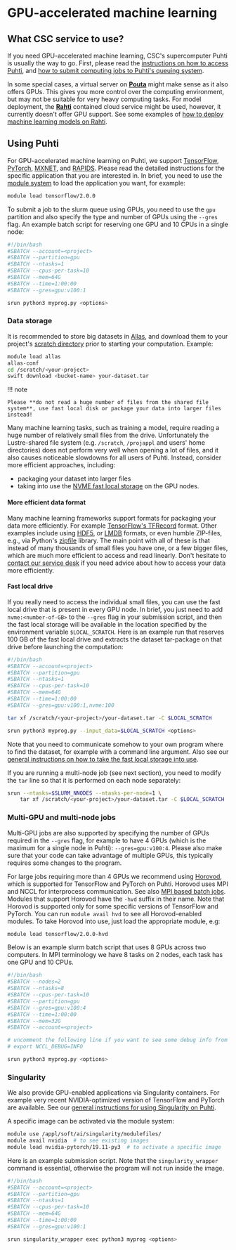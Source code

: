 # GPU-accelerated machine learning

## What CSC service to use?

If you need GPU-accelerated machine learning, CSC's supercomputer Puhti is usually the way to go.  First, please read the [instructions on how to access Puhti](../../computing/overview.md), and [how to submit computing jobs to Puhti's queuing system](../../computing/running/getting-started.md).

In some special cases, a virtual server on [**Pouta**](../../cloud/pouta/index.md) might make sense as it also offers GPUs.  This gives you more control over the computing environment, but may not be suitable for very heavy computing tasks.  For model deployment, the [**Rahti**](../../cloud/rahti/index.md) contained cloud service might be used, however, it currently doesn't offer GPU support. See some examples of [how to deploy machine learning models on Rahti](https://github.com/CSCfi/rahti-ml-examples).

## Using Puhti

For GPU-accelerated machine learning on Puhti, we support [TensorFlow](../../apps/tensorflow.md), [PyTorch](../../apps/pytorch.md), [MXNET](../../apps/mxnet.md), and [RAPIDS](../../apps/rapids.md).  Please read the detailed instructions for the specific application that you are interested in.  In brief, you need to use the [module system](../../computing/modules.md) to load the application you want, for example:

```bash
module load tensorflow/2.0.0
```

To submit a job to the slurm queue using GPUs, you need to use the `gpu` partition and also specify the type and number of GPUs using the `--gres` flag. An example batch script for reserving one GPU and 10 CPUs in a single node:

```bash
#!/bin/bash
#SBATCH --account=<project>
#SBATCH --partition=gpu
#SBATCH --ntasks=1
#SBATCH --cpus-per-task=10
#SBATCH --mem=64G
#SBATCH --time=1:00:00
#SBATCH --gres=gpu:v100:1

srun python3 myprog.py <options>
```

### Data storage

It is recommended to store big datasets in [Allas](../../data/Allas/index.md), and download them to your project's [scratch directory](../../computing/disk.md) prior to starting your computation.  Example:

```bash
module load allas
allas-conf
cd /scratch/<your-project>
swift download <bucket-name> your-dataset.tar
```

!!! note

    Please **do not read a huge number of files from the shared file system**, use fast local disk or package your data into larger files instead!


Many machine learning tasks, such as training a model, require reading a huge number of relatively small files from the drive.  Unfortunately the Lustre-shared file system (e.g. `/scratch`, `/projappl` and users' home directories) does not perform very well when opening a lot of files, and it also causes noticeable slowdowns for all users of Puhti.  Instead, consider more efficient approaches, including:

- packaging your dataset into larger files 
- taking into use the [NVME fast local storage](../../computing/running/creating-job-scripts.md#local-storage) on the GPU nodes.

#### More efficient data format

Many machine learning frameworks support formats for packaging your data more efficiently.  For example [TensorFlow's TFRecord](https://www.tensorflow.org/tutorials/load_data/tfrecord) format.  Other examples include using [HDF5](https://towardsdatascience.com/hdf5-datasets-for-pytorch-631ff1d750f5), or [LMDB](http://deepdish.io/2015/04/28/creating-lmdb-in-python/) formats, or even humble ZIP-files, e.g., via Python's [zipfile](https://docs.python.org/3/library/zipfile.html) library.  The main point with all of these is that instead of many thousands of small files you have one, or a few bigger files, which are much more efficient to access and read linearly.  Don't hesitate to [contact our service desk](https://www.csc.fi/contact-info) if you need advice about how to access your data more efficiently.


#### Fast local drive

If you really need to access the individual small files, you can use the fast local drive that is present in every GPU node.  In brief, you just need to add `nvme:<number-of-GB>` to the `--gres` flag in your submission script, and then the fast local storage will be available in the location specified by the environment variable `$LOCAL_SCRATCH`.  Here is an example run that reserves 100 GB of the fast local drive and extracts the dataset tar-package on that drive before launching the computation:

```bash
#!/bin/bash
#SBATCH --account=<project>
#SBATCH --partition=gpu
#SBATCH --ntasks=1
#SBATCH --cpus-per-task=10
#SBATCH --mem=64G
#SBATCH --time=1:00:00
#SBATCH --gres=gpu:v100:1,nvme:100

tar xf /scratch/<your-project>/your-dataset.tar -C $LOCAL_SCRATCH

srun python3 myprog.py --input_data=$LOCAL_SCRATCH <options>
```

Note that you need to communicate somehow to your own program where to find the dataset, for example with a command line argument.  Also see our [general instructions on how to take the fast local storage into use](../../computing/running/creating-job-scripts.md#local-storage).

If you are running a multi-node job (see next section), you need to modify the `tar` line so that it is performed on each node separately:

```bash
srun --ntasks=$SLURM_NNODES --ntasks-per-node=1 \
    tar xf /scratch/<your-project>/your-dataset.tar -C $LOCAL_SCRATCH
```


### Multi-GPU and multi-node jobs

Multi-GPU jobs are also supported by specifying the number of GPUs required in the `--gres` flag, for example to have 4 GPUs (which is the maximum for a single node in Puhti): `--gres=gpu:v100:4`.  Please also make sure that your code can take advantage of multiple GPUs, this typically requires some changes to the program.

For large jobs requiring more than 4 GPUs we recommend using [Horovod](https://github.com/horovod/horovod), which is supported for TensorFlow and PyTorch on Puhti.  Horovod uses MPI and NCCL for interprocess communication. See also [MPI based batch jobs](../../computing/running/creating-job-scripts.md#mpi-based-batch-jobs).  Modules that support Horovod have the `-hvd` suffix in their name.  Note that Horovod is supported only for some specific versions of TensorFlow and PyTorch.  You can run `module avail hvd` to see all Horovod-enabled modules.  To take Horovod into use, just load the appropriate module, e.g:

```bash
module load tensorflow/2.0.0-hvd
```

Below is an example slurm batch script that uses 8 GPUs across two computers.  In MPI terminology we have 8 tasks on 2 nodes, each task has one GPU and 10 CPUs.

```bash
#!/bin/bash
#SBATCH --nodes=2
#SBATCH --ntasks=8
#SBATCH --cpus-per-task=10
#SBATCH --partition=gpu
#SBATCH --gres=gpu:v100:4
#SBATCH --time=1:00:00
#SBATCH --mem=32G
#SBATCH --account=<project>

# uncomment the following line if you want to see some debug info from NCCL
# export NCCL_DEBUG=INFO

srun python3 myprog.py <options>
```

### Singularity

We also provide GPU-enabled applications via Singularity containers.  For example very recent NVIDIA-optimized version of TensorFlow and PyTorch are available.  See our [general instructions for using Singularity on Puhti](../../computing/containers/run-existing.md).

A specific image can be activated via the module system:


```bash
module use /appl/soft/ai/singularity/modulefiles/
module avail nvidia  # to see existing images
module load nvidia-pytorch/19.11-py3  # to activate a specific image
```

Here is an example submission script.  Note that the `singularity_wrapper` command is essential, otherwise the program will not run inside the image.

```bash
#!/bin/bash
#SBATCH --account=<project>
#SBATCH --partition=gpu
#SBATCH --ntasks=1
#SBATCH --cpus-per-task=10
#SBATCH --mem=64G
#SBATCH --time=1:00:00
#SBATCH --gres=gpu:v100:1

srun singularity_wrapper exec python3 myprog <options>
```
